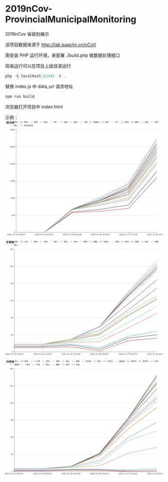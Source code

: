 # 2019nCov-ProvincialMunicipalMonitoring
2019nCov 省级别展示

该项目数据来源于 http://lab.isaaclin.cn/nCoV



需安装 PHP 运行环境，来部署 ./build.php 做数据处理接口

简易运行可以在项目上级目录运行
```php
php -S localhost:63342 -t .
```

替换 index.js 中 data_url 请求地址

```javascript
npm run build
```

浏览器打开项目中 index.html

示例：
![湖北省](./img/湖北省.png)
![安徽省](./img/安徽省.png)
![河南省](./img/河南省.png)
